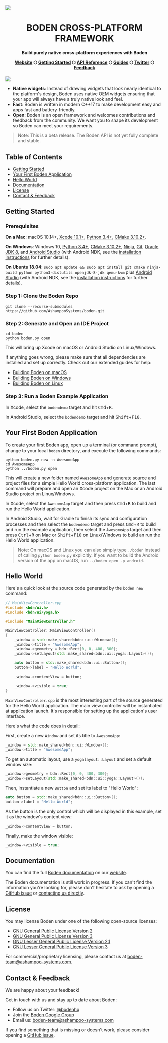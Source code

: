 ![](README/boden-github.svg)

<h1 align="center">BODEN CROSS-PLATFORM FRAMEWORK</h1>

<h4 align="center">
	<p>Build purely native cross-platform experiences with Boden</p>
	<a href="https://www.boden.io">Website</a>
	<span> ⬡ </span>
	<a href="https://www.boden.io/getting-started">Getting Started</a>
	<span> ⬡ </span>
	<a href="https://www.boden.io/reference">API Reference</a>
	<span> ⬡ </span>
	<a href="https://www.boden.io/guides">Guides</a>
	<span> ⬡ </span>
	<a href="https://twitter.com/bodenhq">Twitter</a>
	<span> ⬡ </span>
	<a href="#contact--feedback">Feedback</a>
</h4>

![](docs/docs/boden-demo.gif)

* **Native widgets**: Instead of drawing widgets that look nearly identical to the platform's design, Boden uses native OEM widgets ensuring that your app will always have a truly native look and feel.
* **Fast**: Boden is written in modern C++17 to make development easy and apps fast and battery-friendly.
* **Open**: Boden is an open framework and welcomes contributions and feedback from the community. We want you to shape its development so Boden can meet your requirements.

> Note: This is a beta release. The Boden API is not yet fully complete and stable.

## Table of Contents

* [Getting Started](#getting-started)
* [Your First Boden Application](#your-first-boden-application)
* [Hello World](#hello-world)
* [Documentation](#documentation)
* [License](#license)
* [Contact & Feedback](#contact--feedback)

## Getting Started

### Prerequisites

**On a Mac**: macOS 10.14+, [Xcode 10.1+](https://developer.apple.com/xcode/), [Python 3.4+](https://www.python.org/downloads/), [CMake 3.10.2+](https://cmake.org/download/).

**On Windows**: Windows 10, [Python 3.4+](https://www.python.org/downloads/), [CMake 3.10.2+](https://cmake.org/download/), [Ninja](https://github.com/ninja-build/ninja/releases), [Git](https://git-scm.com/download/win), [Oracle JDK 8](https://www.oracle.com/technetwork/java/javase/downloads/jdk8-downloads-2133151.html), and [Android Studio](https://developer.android.com/studio) (with Android NDK, see the [installation instructions](https://www.boden.io/getting-started/installing_dependencies/windows/) for further details).

**On Ubuntu 18.04**: `sudo apt update && sudo apt install git cmake ninja-build python python3-distutils openjdk-8-jdk qemu-kvm` plus [Android Studio](https://developer.android.com/studio/) (with Android NDK, see the [installation instructions](https://www.boden.io/getting-started/installing_dependencies/linux/) for further details).

### Step 1: Clone the Boden Repo

	git clone --recurse-submodules https://github.com/AshampooSystems/boden.git

### Step 2: Generate and Open an IDE Project

	cd boden
	python boden.py open

This will bring up Xcode on macOS or Android Studio on Linux/Windows.

If anything goes wrong, please make sure that all dependencies are installed and set up correctly. Check out our extended guides for help:

* [Building Boden on macOS](https://www.boden.io/getting-started/building/mac/)
* [Building Boden on Windows](https://www.boden.io/getting-started/building/windows/)
* [Building Boden on Linux](https://www.boden.io/getting-started/building/linux/)

### Step 3: Run a Boden Example Application

In Xcode, select the `bodendemo` target and hit <kbd>Cmd</kbd>+<kbd>R</kbd>.

In Android Studio, select the `bodendemo` target and hit <kbd>Shift</kbd>+<kbd>F10</kbd>.

## Your First Boden Application

To create your first Boden app, open up a terminal (or command prompt), change to your local `boden` directory, and execute the following commands:

	python boden.py new -n AwesomeApp
	cd AwesomeApp
	python ../boden.py open

This will create a new folder named `AwesomeApp` and generate source and project files for a simple Hello World cross-platform application. The last command will prepare and open an Xcode project on the Mac or an Android Studio project on Linux/Windows.

In Xcode, select the `AwesomeApp` target and then press <kbd>Cmd</kbd>+<kbd>R</kbd> to build and run the Hello World application.

In Android Studio, wait for Gradle to finish its sync and configuration processes and then select the `bodendemo` target and press <kbd>Cmd</kbd>+<kbd>R</kbd> to build and run the example application, then select the `AwesomeApp` target and then press <kbd>Ctrl</kbd>+<kbd>R</kbd> on Mac or <kbd>Shift</kbd>+<kbd>F10</kbd> on Linux/Windows to build an run the Hello World application.

> Note: On macOS and Linux you can also simply type `./boden` instead of calling `python boden.py` explicitly. If you want to build the Android version of the app on macOS, run `../boden open -p android`.

## Hello World

Here's a quick look at the source code generated by the `boden new` command:

```C++
// MainViewController.cpp
#include <bdn/ui.h>
#include <bdn/ui/yoga.h>

#include "MainViewController.h"

MainViewController::MainViewController()
{
    _window = std::make_shared<bdn::ui::Window>();
    _window->title = "AwesomeApp";
    _window->geometry = bdn::Rect{0, 0, 400, 300};
    _window->setLayout(std::make_shared<bdn::ui::yoga::Layout>());

    auto button = std::make_shared<bdn::ui::Button>();
    button->label = "Hello World";

    _window->contentView = button;

    _window->visible = true;
}
```

`MainViewController.cpp` is the most interesting part of the source generated for the Hello World application. The main view controller will be instantiated at application launch. It's responsible for setting up the application's user interface.

Here's what the code does in detail:

First, create a new `Window` and set its title to `AwesomeApp`:

```C++
_window = std::make_shared<bdn::ui::Window>();
_window->title = "AwesomeApp";
```

To get an automatic layout, use a `yogalayout::Layout` and set a default window size:

```C++
_window->geometry = bdn::Rect{0, 0, 400, 300};
_window->setLayout(std::make_shared<bdn::ui::yoga::Layout>());
```

Then, instantiate a new `Button` and set its label to "Hello World":

```C++
auto button = std::make_shared<bdn::ui::Button>();
button->label = "Hello World";
```

As the button is the only control which will be displayed in this example, set it as the window's content view:

```C++
_window->contentView = button;
```

Finally, make the window visible:

```C++
_window->visible = true;
```

## Documentation

You can find the full [Boden documentation](https://www.boden.io/reference) on our [website](https://www.boden.io).

The Boden documentation is still work in progress. If you can't find the information you're looking for, please don't hesitate to ask by opening a [GitHub issue](https://github.com/AshampooSystems/boden/issues) or [contacting us directly](#contact--feedback).

## License

You may license Boden under one of the following open-source licenses:

* [GNU General Public License Version 2](LICENSE.GPL-2.md)
* [GNU General Public License Version 3](LICENSE.GPL-3.md)
* [GNU Lesser General Public License Version 2.1](LICENSE.LGPL-2.1.md)
* [GNU Lesser General Public License Version 3](LICENSE.LGPL-3.md)

For commercial/proprietary licensing, please contact us at boden-team@ashampoo-systems.com.

## Contact & Feedback

We are happy about your feedback!

Get in touch with us and stay up to date about Boden:

* Follow us on Twitter: [@bodenhq](https://twitter.com/bodenhq)
* Join the [Boden Google Group](https://groups.google.com/forum/#!forum/boden-cross-platform-framework)
* Email us: [boden-team@ashampoo-systems.com](mailto:boden-team@ashampoo-systems.com)

If you find something that is missing or doesn't work, please consider opening a [GitHub issue](https://github.com/AshampooSystems/boden/issues).